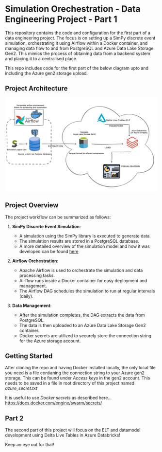 # Simulation Orechestration - Data Engineering Project - Part 1

This repository contains the code and configuration for the first part of a data engineering project. The focus is on setting up a SimPy discrete event simulation, orchestrating it using Airflow within a Docker container, and managing data flow to and from PostgreSQL and Azure Data Lake Storage Gen2. This mimics the process of obtaining data from a backend system and placing it to a centralised place.

This repo includes code for the first part of the below diagram upto and including the Azure gen2 storage upload.

## Project Architecture

![Project Architecture](images/sim-data-engineering-2.drawio-2.png)

## Project Overview

The project workflow can be summarized as follows:

1. **SimPy Discrete Event Simulation**:
   - A simulation using the SimPy library is executed to generate data.
   - The simulation results are stored in a PostgreSQL database.
   - A more detailed overview of the simulation model and how it was developed can be found [here](https://ya5s3r-discrete-event-sim-app-hello-oykuyx.streamlit.app)

2. **Airflow Orchestration**:
   - Apache Airflow is used to orchestrate the simulation and data processing tasks.
   - Airflow runs inside a Docker container for easy deployment and management.
   - The Airflow DAG schedules the simulation to run at regular intervals (daily).

3. **Data Management**:
   - After the simulation completes, the DAG extracts the data from PostgreSQL.
   - The data is then uploaded to an Azure Data Lake Storage Gen2 container.
   - Docker secrets are utilized to securely store the connection string for the Azure storage account.

## Getting Started

After cloning the repo and having Docker installed locally, the only local file you need is a file contianing the connection
string to your Azure gen2 storage. This can be found under *Access keys* in the gen2 account.
This needs to be saved in a file in root directory of this project named *azure_secret.txt*

It is useful to use *Docker secrets* as described here... https://docs.docker.com/engine/swarm/secrets/

## Part 2

The second part of this project will focus on the ELT and datamodel development using Delta Live Tables in Azure
Databricks!

Keep an eye out for that!